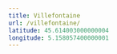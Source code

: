 ```yaml
---
title: Villefontaine
url: /villefontaine/
latitude: 45.614003000000004
longitude: 5.158057400000001
---
```

